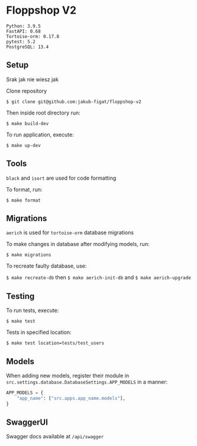 # Floppshop V2
```
Python: 3.9.5
FastAPI: 0.68
Tortoise-orm: 0.17.8
pytest: 5.2
PostgreSQL: 13.4
```

## Setup

Srak jak nie wiesz jak

Clone repository

`$ git clone git@github.com:jakub-figat/floppshop-v2`

Then inside root directory run:

`$ make build-dev`

To run application, execute:

`$ make up-dev`

## Tools

`black` and `isort` are used for code formatting

To format, run:

`$ make format`

## Migrations

`aerich` is used for `tortoise-orm` database migrations

To make changes in database after modifying models, run:

`$ make migrations`

To recreate faulty database, use:

`$ make recreate-db` then `$ make aerich-init-db` and `$ make aerich-upgrade`


## Testing

To run tests, execute:

`$ make test`

Tests in specified location:

`$ make test location=tests/test_users`

## Models

When adding new models, register their module in `src.settings.database.DatabaseSettings.APP_MODELS`
in a manner:
```python
APP_MODELS = {
    "app_name": ["src.apps.app_name.models"],
}
```

## SwaggerUI

Swagger docs available at `/api/swagger`
